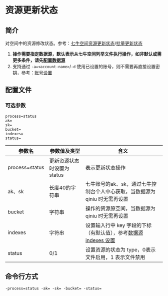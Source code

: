 # 资源更新状态

## 简介
对空间中的资源修改状态。参考：[七牛空间资源更新状态](https://developer.qiniu.com/kodo/api/4173/modify-the-file-status)/[批量更新状态](https://developer.qiniu.com/kodo/api/1250/batch)  
1. **操作需要指定数据源，默认表示从七牛空间列举文件执行操作，如非默认或需更多条件，请先[配置数据源](datasource.md)**  
2. 支持通过 `-a=<account-name>`/`-d` 使用已设置的账号，则不需要再直接设置密钥，参考：[账号设置](../README.md#账号设置)  

## 配置文件

### 可选参数
```
process=status
ak=
sk=
bucket=
indexes=
status=
```  
|参数名|参数值及类型 | 含义|  
|-----|-------|-----|  
|process=status| 更新资源状态时设置为status| 表示更新状态操作|  
|ak、sk|长度40的字符串|七牛账号的ak、sk，通过七牛控制台个人中心获取，当数据源为 qiniu 时无需再设置|  
|bucket| 字符串| 操作的资源原空间，当数据源为 qiniu 时无需再设置|  
|indexes|字符串| 设置输入行中 key 字段的下标（有默认值），参考[数据源 indexes 设置](datasource.md#1-公共参数)|  
|status| 0/1| 设置资源的状态为 type，0表示文件启用，1 表示文件禁用|  

## 命令行方式
```
-process=status -ak= -sk= -bucket= -status=  
```
